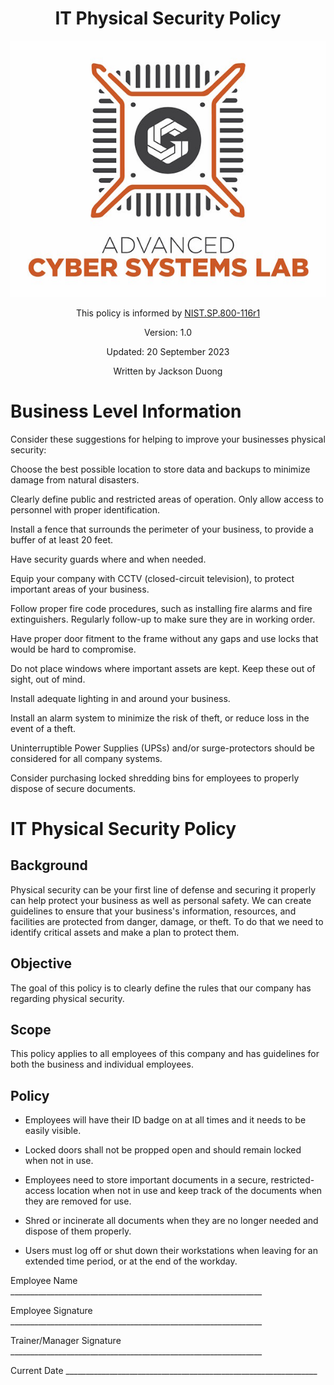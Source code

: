 <div style='text-align: center;'>

# IT Physical Security Policy
![image](../../ACSL_Logo-Full_Color600x488.jpg)

This policy is informed by [NIST.SP.800-116r1](https://nvlpubs.nist.gov/nistpubs/SpecialPublications/NIST.SP.800-116r1.pdf)

Version: 1.0

Updated:  20 September 2023

Written by Jackson Duong
</div>

# Business Level Information

Consider these suggestions for helping to improve your businesses physical security:

Choose the best possible location to store data and backups to minimize damage from natural disasters.

Clearly define public and restricted areas of operation. Only allow access to personnel with proper identification.

Install a fence that surrounds the perimeter of your business, to provide a buffer of at least 20 feet.

Have security guards where and when needed.

Equip your company with CCTV (closed-circuit television), to protect important areas of your business.

Follow proper fire code procedures, such as installing fire alarms and fire extinguishers. Regularly follow-up to make sure they are in working order.

Have proper door fitment to the frame without any gaps and use locks that would be hard to compromise.

Do not place windows where important assets are kept. Keep these out of sight, out of mind.

Install adequate lighting in and around your business.

Install an alarm system to minimize the risk of theft, or reduce loss in the event of a theft.

Uninterruptible Power Supplies (UPSs) and/or surge-protectors should be considered for all company systems.

Consider purchasing locked shredding bins for employees to properly dispose of secure documents.

# IT Physical Security Policy

## Background

Physical security can be your first line of defense and securing it properly can help protect your business as well as personal safety. We can create guidelines to ensure that your business's information, resources, and facilities are protected from danger, damage, or theft. To do that we need to identify critical assets and make a plan to protect them.

## Objective

The goal of this policy is to clearly define the rules that our company has regarding physical security.

## Scope

This policy applies to all employees of this company and has guidelines for both the business and individual employees.

## Policy

- Employees will have their ID badge on at all times and it needs to be easily visible.

- Locked doors shall not be propped open and should remain locked when not in use.

- Employees need to store important documents in a secure,
restricted-access location when not in use and keep track of the documents when they are removed for use.

- Shred or incinerate all documents when they are no longer needed and dispose of them properly.

- Users must log off or shut down their workstations when leaving for an extended time period, or at the end of the workday.

Employee Name
\_\_\_\_\_\_\_\_\_\_\_\_\_\_\_\_\_\_\_\_\_\_\_\_\_\_\_\_\_\_\_\_\_\_\_\_\_\_\_\_\_\_\_\_\_\_\_\_\_\_\_\_\_\_\_\_\_\_\_\_\_\_\_

Employee Signature
\_\_\_\_\_\_\_\_\_\_\_\_\_\_\_\_\_\_\_\_\_\_\_\_\_\_\_\_\_\_\_\_\_\_\_\_\_\_\_\_\_\_\_\_\_\_\_\_\_\_\_\_\_\_\_\_\_\_\_\_\_\_\_

Trainer/Manager Signature
\_\_\_\_\_\_\_\_\_\_\_\_\_\_\_\_\_\_\_\_\_\_\_\_\_\_\_\_\_\_\_\_\_\_\_\_\_\_\_\_\_\_\_\_\_\_\_\_\_\_\_\_\_\_\_\_\_\_\_\_\_\_\_

Current Date
\_\_\_\_\_\_\_\_\_\_\_\_\_\_\_\_\_\_\_\_\_\_\_\_\_\_\_\_\_\_\_\_\_\_\_\_\_\_\_\_\_\_\_\_\_\_\_\_\_\_\_\_\_\_\_\_\_\_\_\_\_\_\_
